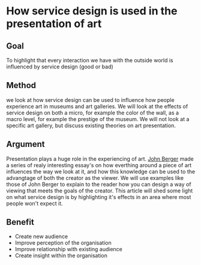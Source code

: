 # How service design is used in the presentation of art

## Goal

To highlight that every interaction we have with the outside world is influenced by service design (good or bad)

## Method

we look at how service design can be used to influence how people experience art in museums and art galleries.
We will look at the effects of service design on both a micro, for example the color of the wall, as a macro level, for example the prestige of the museum. We will not look at a specific art gallery, but discuss existing theories on art presentation.


## Argument

Presentation plays a huge role in the experiencing of art. [John Berger](https://www.youtube.com/watch?v=0pDE4VX_9Kk) made a series of realy interesting essay's on how everthing around a piece of art influences the way we look at it, and how this knowledge can be used to the advangtage of both the creator as the viewer. We will use examples like those of John Berger to explain to the reader how you can design a way of viewing that meets the goals of the creator. This article will shed some light on what service design is by highlighting it's effects in an area where most people won't expect it.

## Benefit

* Create new audience
* Improve perception of the organisation
* Improve relationship with existing audience
* Create insight within the organisation
